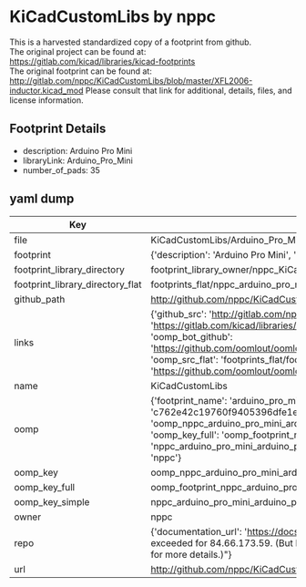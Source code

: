 # KiCadCustomLibs by nppc  
This is a harvested standardized copy of a footprint from github.  
The original project can be found at:  
https://gitlab.com/kicad/libraries/kicad-footprints  
The original footprint can be found at:
http://gitlab.com/nppc/KiCadCustomLibs/blob/master/XFL2006-inductor.kicad_mod
Please consult that link for additional, details, files, and license information.  
## Footprint Details
* description: Arduino Pro Mini  
* libraryLink: Arduino_Pro_Mini  
* number_of_pads: 35  
## yaml dump  
| Key | Value |  
| --- | --- |  
| file | KiCadCustomLibs/Arduino_Pro_Mini.kicad_mod |  
| footprint | {'description': 'Arduino Pro Mini', 'libraryLink': 'Arduino_Pro_Mini', 'number_of_pads': 35} |  
| footprint_library_directory | footprint_library_owner/nppc_KiCadCustomLibs |  
| footprint_library_directory_flat | footprints_flat/nppc_arduino_pro_mini_arduino_pro_mini/working |  
| github_path | http://github.com/nppc/KiCadCustomLibs/blob/master/Arduino_Pro_Mini.kicad_mod |  
| links | {'github_src': 'http://gitlab.com/nppc/KiCadCustomLibs/blob/master/XFL2006-inductor.kicad_mod', 'github_src_repo': 'https://gitlab.com/kicad/libraries/kicad-footprints', 'oomp_bot': 'footprints/nppc_arduino_pro_mini_arduino_pro_mini/working', 'oomp_bot_github': 'https://github.com/oomlout/oomlout_oomp_footprint_bot/tree/main/footprints/nppc_arduino_pro_mini_arduino_pro_mini/working', 'oomp_src_flat': 'footprints_flat/footprints_flat/nppc_arduino_pro_mini_arduino_pro_mini/working', 'oomp_src_flat_github': 'https://github.com/oomlout/oomlout_oomp_footprint_src/tree/main/footprints_flat/nppc_arduino_pro_mini_arduino_pro_mini/working'} |  
| name | KiCadCustomLibs |  
| oomp | {'footprint_name': 'arduino_pro_mini', 'library_name': 'arduino_pro_mini_kicad_mod', 'md5': 'c762e42c19760f9405396dfe1ed1b509', 'md5_10': 'c762e42c19', 'md5_5': 'c762e', 'md5_6': 'c762e4', 'oomp_key': 'oomp_nppc_arduino_pro_mini_arduino_pro_mini', 'oomp_key_extra': 'oomp_footprint_nppc_arduino_pro_mini_arduino_pro_mini', 'oomp_key_full': 'oomp_footprint_nppc_arduino_pro_mini_arduino_pro_mini_c762e4', 'oomp_key_simple': 'nppc_arduino_pro_mini_arduino_pro_mini', 'original_filename': 'KiCadCustomLibs/Arduino_Pro_Mini.kicad_mod', 'owner_name': 'nppc'} |  
| oomp_key | oomp_nppc_arduino_pro_mini_arduino_pro_mini |  
| oomp_key_full | oomp_footprint_nppc_arduino_pro_mini_arduino_pro_mini |  
| oomp_key_simple | nppc_arduino_pro_mini_arduino_pro_mini |  
| owner | nppc |  
| repo | {'documentation_url': 'https://docs.github.com/rest/overview/resources-in-the-rest-api#rate-limiting', 'message': "API rate limit exceeded for 84.66.173.59. (But here's the good news: Authenticated requests get a higher rate limit. Check out the documentation for more details.)"} |  
| url | http://github.com/nppc/KiCadCustomLibs |  

